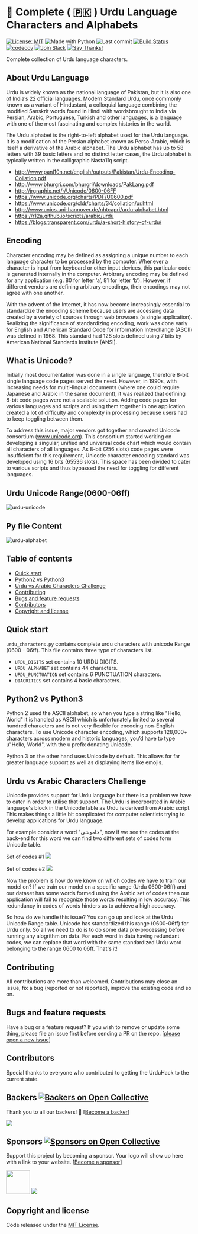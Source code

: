 # 📄 Complete ( 🇵🇰 ) Urdu Language Characters and Alphabets

[![License: MIT](https://img.shields.io/badge/license-MIT-blue.svg)](https://github.com/urduhack/urdu-characters/blob/master/LICENSE)
![Made with Python](https://img.shields.io/badge/made%20with-Python-blue.svg)
![Last commit](https://img.shields.io/github/last-commit/urduhack/urdu-alphabet.svg)
[![Build Status](https://travis-ci.org/urduhack/urdu-characters.svg?branch=master)](https://travis-ci.org/urduhack/urdu-characters)
[![codecov](https://codecov.io/gh/urduhack/urdu-characters/branch/master/graph/badge.svg)](https://codecov.io/gh/urduhack/urdu-characters)
[![Join Slack](https://img.shields.io/badge/join-us%20on%20slack-gray.svg?longCache=true&logo=slack&colorB=red)](https://join.slack.com/t/urduhack/shared_invite/enQtNDE5NDg4NzU2Mzg4LTk3ZDNlYzBhOWM5MGY0ZGE0ZmNmNzU2ZTViYjAwMTg3NTBmZGU4OTM0M2E0MzQ0NDI1MDIyYzVkYTVmZTkyZjg)
[![Say Thanks!](https://img.shields.io/badge/Say%20Thanks-!-1EAEDB.svg)](https://saythanks.io/to/akkefa)

Complete collection of Urdu language characters.

## About Urdu Language

Urdu is widely known as the national language of Pakistan, but it is also one of India’s 22 official languages. Modern Standard Urdu, once commonly known as a variant of Hindustani, a colloquial language combining the modified Sanskrit words found in Hindi with wordsbrought to India via Persian, Arabic, Portuguese, Turkish and other languages, is a language with one of the most fascinating and complex histories in the world.

The Urdu alphabet is the right-to-left alphabet used for the Urdu language. It is a modification of the Persian alphabet known as Perso-Arabic, which is itself a derivative of the Arabic alphabet. 
The Urdu alphabet has up to 58 letters with 39 basic letters and no distinct letter cases, the Urdu alphabet is typically written in the calligraphic Nastaʿlīq script.

- http://www.panl10n.net/english/outputs/Pakistan/Urdu-Encoding-Collation.pdf
- http://www.bhurgri.com/bhurgri/downloads/PakLang.pdf
- http://jrgraphix.net/r/Unicode/0600-06FF
- https://www.unicode.org/charts/PDF/U0600.pdf
- https://www.unicode.org/cldr/charts/34/collation/ur.html
- http://www.unics.uni-hannover.de/nhtcapri/urdu-alphabet.html
- https://r12a.github.io/scripts/arabic/urdu
- https://blogs.transparent.com/urdu/a-short-history-of-urdu/

## Encoding

Character encoding may be defined as assigning a unique number to each language character to be processed by the computer. Whenever a character is input from keyboard or other input devices, this particular code is generated internally in the computer. Arbitrary encoding may be defined for any application (e.g. 80 for letter ‘a’, 81 for letter ‘b’). However, if different vendors are defining arbitrary encodings, their encodings may not agree with one another. 

With the advent of the Internet, it has now become increasingly essential to standardize the encoding scheme because users are accessing data created by a variety of sources through web browsers (a single application). Realizing the significance of standardizing encoding, work was done early for English and American Standard Code for Information Interchange (ASCII) was defined in 1968. This standard had 128 slots defined using 7 bits by American National Standards Institute (ANSI).

## What is Unicode?

Initially most documentation was done in a single language, therefore 8-bit single language code pages served the need. However, in 1990s, with increasing needs for multi-lingual documents (where one could require Japanese and Arabic in the same document), it was realized that defining 8-bit code pages were not a scalable solution. Adding code pages for various languages and scripts and using them together in one application created a lot of difficulty and complexity in processing because users had to keep toggling between them.

To address this issue, major vendors got together and created Unicode consortium (www.unicode.org). This consortium started working on developing a singular, unified and universal code chart which would contain all characters of all languages. As 8-bit (256 slots) code pages were insufficient for this requirement, Unicode character encoding standard was developed using 16 bits (65536 slots). This space has been divided to cater to various scripts and thus bypassed the need for toggling for different languages.


## Urdu Unicode Range(0600-06ff)
![urdu-unicode](https://raw.githubusercontent.com/urduhack/urdu-characters/master/img/unicode_0600_06ff.png)

## Py file Content
![urdu-alphabet](https://raw.githubusercontent.com/urduhack/urdu-characters/master/img/design.png)


## Table of contents

- [Quick start](#quick-start)
- [Python2 vs Python3](#python2-vs-python3)
- [Urdu vs Arabic Characters Challenge](#urdu-vs-arabic-characters-challenge)
- [Contributing](#contributing)
- [Bugs and feature requests](#bugs-and-feature-requests)
- [Contributors](#contributors)
- [Copyright and license](#copyright-and-license)

## Quick start

`urdu_characters.py` contains complete urdu characters with unicode Range (0600 - 06ff). This file contains three type of characters list. 

- `URDU_DIGITS` set contains 10 URDU DIGITS.
- `URDU_ALPHABET` set contains 44  characters.
- `URDU_PUNCTUATION` set contains 6 PUNCTUATION characters.
- `DIACRITICS` set contains 4 basic characters.

## Python2 vs Python3

Python 2 used the ASCII alphabet, so when you type a string like "Hello, World" it is handled as ASCII which is unfortunately limited to several hundred characters and is not very flexible for encoding non-English characters. To use Unicode character encoding, which supports 128,000+ characters across modern and historic languages, you’d have to type u"Hello, World", with the u prefix donating Unicode.

Python 3 on the other hand uses Unicode by default. This allows for far greater language support as well as displaying items like emojis.

## Urdu vs Arabic Characters Challenge

Unicode provides support for Urdu language but there is a problem we have to cater in order to utilise that support. The Urdu is incorporated in Arabic language's block in the Unicode table as Urdu is derived from Arabic script. This makes things a little bit complicated for computer scientists trying to develop applications for Urdu language.

For example consider a word "خاموشی", now if we see the codes at the back-end for this word we can find two different sets of codes form Unicode table.

Set of codes #1
<img src="https://raw.githubusercontent.com/urduhack/urdu-characters/master/img/soc_arabic.png">

Set of codes #2
<img src="https://raw.githubusercontent.com/urduhack/urdu-characters/master/img/soc_urdu.png">

Now the problem is how do we know on which codes we have to train our model on? If we train our model on a specific range (Urdu 0600-06ff) and our dataset has some words formed using the Arabic set of codes then our application will fail to recognize those words resulting in low accuracy. This redundancy in codes of words hinders us to achieve a high accuracy.

So how do we handle this issue? You can go up and look at the Urdu Unicode Range table. Unicode has standardized this range (0600-06ff) for Urdu only. So all we need to do is to do some data pre-processing before running any alogrithm on data. For each word in data having redundant codes, we can replace that word with the same standardized Urdu word belonging to the range 0600 to 06ff. That's it!

## Contributing

All contributions are more than welcomed. Contributions may close an issue, fix a bug (reported or not reported), improve the existing code and so on.

## Bugs and feature requests

Have a bug or a feature request? If you wish to remove or update some thing, please file an issue first before sending a PR on the repo. [[please open a new issue](https://github.com/urduhack/urdu-characters/issues/new)]

## Contributors

Special thanks to everyone who contributed to getting the UrduHack to the current state.

## Backers [![Backers on Open Collective](https://opencollective.com/urduhack/backers/badge.svg)](#backers)

Thank you to all our backers! 🙏 [[Become a backer](https://opencollective.com/urduhack#backer)]

<a href="https://opencollective.com/urduhack#backers" target="_blank"><img src="https://opencollective.com/urduhack/backers.svg?width=890"></a>

## Sponsors [![Sponsors on Open Collective](https://opencollective.com/urduhack/sponsors/badge.svg)](#sponsors)

Support this project by becoming a sponsor. Your logo will show up here with a link to your website. [[Become a sponsor](https://opencollective.com/urduhack#sponsor)]

<a href="https://arbisoft.com" target="_blank"><img height="64" src="https://arbisoft.com/static/media/uploads/arbisoft.png"></a>
<a href="https://opencollective.com/urduhack/sponsor/0/website" target="_blank"><img src="https://opencollective.com/urduhack/sponsor/0/avatar.svg"></a>

## Copyright and license

Code released under the [MIT License](https://github.com/urduhack/urdu-characters/blob/master/LICENSE).

